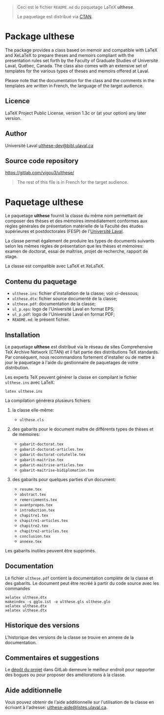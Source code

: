 > Ceci est le fichier `README.md` du paquetage LaTeX **ulthese**.
>
> Le paquetage est distribué via
> [CTAN](https://www.ctan.org/pkg/ulthese).

# Package ulthese

The package provides a class based on memoir and compatible with LaTeX
and XeLaTeX to prepare theses and memoirs compliant with the
presentation rules set forth by the Faculty of Graduate Studies of
Université Laval, Québec, Canada. The class also comes with an
extensive set of templates for the various types of theses and memoirs
offered at Laval.

Please note that the documentation for the class and the comments in
the templates are written in French, the language of the target
audience.

## Licence

LaTeX Project Public License, version 1.3c or (at your option) any
later version.

## Author

Université Laval <ulthese-dev@bibl.ulaval.ca>

## Source code repository

https://gitlab.com/vigou3/ulthese/

> The rest of this file is in French for the target audience.

# Paquetage ulthese

Le paquetage **ulthese** fournit la classe du même nom permettant de
composer des thèses et des mémoires immédiatement conformes aux règles
générales de présentation matérielle de la Faculté des études
supérieures et postdoctorales (FESP) de l'[Université
Laval](https://www.ulaval.ca). 

La classe permet également de produire les types de documents suivants
selon les mêmes règles de présentation que les thèses et mémoires:
examen de doctorat, essai de maîtrise, projet de recherche, rapport de
stage.

La classe est compatible avec LaTeX et XeLaTeX.

## Contenu du paquetage

- `ulthese.ins`: fichier d'installation de la classe; voir ci-dessous;
- `ulthese.dtx`: fichier source documenté de la classe;
- `ulthese.pdf`: documentation de la classe;
- `ul_p.eps`:    logo de l'Université Laval en format EPS;
- `ul_p.pdf`:    logo de l'Université Laval en format PDF;
- `README.md`:   le présent fichier.

## Installation

Le paquetage **ulthese** est distribué via le réseau de sites
Comprehensive TeX Archive Network (CTAN) et il fait partie des
distributions TeX standards. Par conséquent, nous recommandons
fortement d'installer ou de mettre à jour le paquetage à l'aide du
gestionnaire de paquetages de votre distribution.

Les experts TeX peuvent générer la classe en compilant le fichier
`ulthese.ins` avec LaTeX:

    latex ulthese.ins

La compilation générera plusieurs fichiers:

1. la classe elle-même:
   - `ulthese.cls`

2. des gabarits pour le document maître de différents types de
   thèses et de mémoires:
   - `gabarit-doctorat.tex`
   - `gabarit-doctorat-articles.tex`
   - `gabarit-doctorat-cotutelle.tex`
   - `gabarit-maitrise.tex`
   - `gabarit-maitrise-articles.tex`
   - `gabarit-maitrise-bidiplomation.tex`

3. des gabarits pour quelques parties d'un document:
   - `resume.tex`
   - `abstract.tex`
   - `remerciements.tex`
   - `avantpropos.tex`
   - `introduction.tex`
   - `chapitre1.tex`
   - `chapitre1-articles.tex`
   - `chapitre2.tex`
   - `chapitre2-articles.tex`
   - `conclusion.tex`
   - `annexe.tex`

Les gabarits inutiles peuvent être supprimés.

## Documentation

Le fichier `ulthese.pdf` contient la documentation complète de la
classe et des gabarits. Le document peut être recréé à partir du code
source avec les commandes

    xelatex ulthese.dtx
    makeindex -s gglo.ist -o ulthese.gls ulthese.glo
    xelatex ulthese.dtx
    xelatex ulthese.dtx

## Historique des versions

L'historique des versions de la classe se trouve en annexe de la documentation.

## Commentaires et suggestions

Le [dépôt du projet](https://gitlab.com/vigou3/ulthese/) dans GitLab
demeure le meilleur endroit pour rapporter des bogues ou pour proposer
des améliorations à la classe.

## Aide additionnelle

Vous pouvez obtenir de l'aide additionnelle sur l'utilisation de la
classe en écrivant à l'adresse: ulthese-aide@listes.ulaval.ca.

